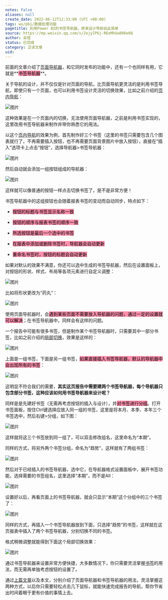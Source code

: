 ```yaml
---
notes: False
aliases: null
create_date: 2022-06-12T12:33:00 (UTC +08:00)
tags: wx/pbi/数据处理功能
pagetitle: 利用Power BI的书签导航器，原来设计导航如此简单
source: https://mp.weixin.qq.com/s/2ejylP6j-REoMhUw806e0Q
author: 采悟
status: 已完成
category: 泛读文章
uid: 
---
```


前面的文章介绍了[页面导航器](http://mp.weixin.qq.com/s?__biz=MzA4MzQwMjY4MA==&mid=2484080516&idx=1&sn=0290f2762815188f0b96e03f3f25fe7b&chksm=8e13a553b9642c45ecf32e51e95720e7f82a4ec9691bc00b6aaee95f12fd30e312557f5ce381&scene=21#wechat_redirect)，和它同时发布的功能中，还有一个也同样有用，它就是**<mark style="background: #FF5582A6;">书签导航器</mark>**。

关于导航的设计，并不仅仅是针对页面的导航，比页面导航更灵活的是利用书签导航，即使只有一个页面，也可以利用书签设计灵活的切换效果，比如之前介绍的[页内导航](http://mp.weixin.qq.com/s?__biz=MzA4MzQwMjY4MA==&mid=2484080023&idx=1&sn=001ead7e1723917c204db70d6f198425&chksm=8e13a740b9642e5620efbd3bfecfc47c3b33062715dc6d5e48f033010fb815a07ee090c8fb52&scene=21#wechat_redirect)：

![图片](https://mmbiz.qpic.cn/mmbiz_gif/aHEbZtANQJO1AEySOiakLF2kY7eb1kUw2dk7iagThG1NwU65N3uiaCvqlzwXoCJ6oSWlibPOuuabqJ2X49O9TDeIPQ/640?wx_fmt=gif&wxfrom=5&wx_lazy=1)

这种效果是在一个页面内的切换，无法使用页面导航器，之前是利用书签实现的，这里改用书签导航器来制作并带你熟悉它的用法。

以这个[页内导航](http://mp.weixin.qq.com/s?__biz=MzA4MzQwMjY4MA==&mid=2484080023&idx=1&sn=001ead7e1723917c204db70d6f198425&chksm=8e13a740b9642e5620efbd3bfecfc47c3b33062715dc6d5e48f033010fb815a07ee090c8fb52&scene=21#wechat_redirect)的效果为例，首先制作好三个书签（这里的书签只需要包含几个图表就行了，不再需要插入按钮，也不再需要页面背景图片中放入按钮），直接在“插入”选项卡上点击“按钮”，选择导航器>书签导航器：

![图片](https://mmbiz.qpic.cn/mmbiz_png/aHEbZtANQJNRcrakssTXuLhicuxOb5m24EGsVl3OCAem7lFTLKIQv8xnRdeTiaPJYTb1qoA4ZzFLp6SIXyolWP4A/640?wx_fmt=png&wxfrom=5&wx_lazy=1&wx_co=1)

然后自动就会添加一组按钮组成的导航器：

![图片](https://mmbiz.qpic.cn/mmbiz_png/aHEbZtANQJNRcrakssTXuLhicuxOb5m24zx0zqmEMNaItmnxqwmdolXoWayP8k1jPybBuuwvbSlMXrWrXtVDhAw/640?wx_fmt=png&wxfrom=5&wx_lazy=1&wx_co=1)

这样就可以像普通的按钮一样点击切换书签了，是不是非常方便！

书签导航器中的这组按钮也会随着报表书签的变动而自动同步，特点如下：

-   <mark style="background: #FF5582A6;">按钮的标题与书签显示名称一致</mark>
    
-   <mark style="background: #FF5582A6;">按钮的顺序与报表书签的顺序一致</mark>
    
-   <mark style="background: #FF5582A6;">所选按钮是最后一个选中的书签</mark>
    
-   <mark style="background: #FF5582A6;">在报表中添加或删除书签时，导航器会自动更新</mark>
    
-   <mark style="background: #FF5582A6;">重命名书签时，按钮的标题会自动更新</mark>
    

如果对默认的效果不满意，你还可以选中生成的书签导航器，然后在设置面板上，对按钮的形状、样式、布局等各项元素进行自定义调整：

![图片](https://mmbiz.qpic.cn/mmbiz_png/aHEbZtANQJNRcrakssTXuLhicuxOb5m240Nemh83xBVcUc5e6WuRTTUPkhvYHY12wpvMlzC25RRGnaC3SbumxGQ/640?wx_fmt=png&wxfrom=5&wx_lazy=1&wx_co=1)

比如将形状更改为“药丸”：  

![图片](https://mmbiz.qpic.cn/mmbiz_png/aHEbZtANQJNRcrakssTXuLhicuxOb5m24QUqEc2GUZcFgK6WfSujYBicG5ZU7MPZMY3DaG6vQ0pCaDiaG9ocRUoUA/640?wx_fmt=png&wxfrom=5&wx_lazy=1&wx_co=1)

使用页面导航器时，会<mark style="background: #FF5582A6;">遇到某些页面不需要放入导航器的问题，通过一定的设置就可以解决</mark>；在书签导航器中，同样会有这样的问题。

一个报告中可能有很多书签，但是制作某个书签导航器时，只需要其中一部分书签，比如之前介绍的[局部切换](http://mp.weixin.qq.com/s?__biz=MzA4MzQwMjY4MA==&mid=2484080041&idx=1&sn=1e9699099902ed7dded7c60f65661585&chksm=8e13a77eb9642e68c3922d958fe66c52f3ba0f1a35954fbef7309c0ee4b33801ca7eb53ab54c&scene=21#wechat_redirect)，效果是这样的：

![图片](https://mmbiz.qpic.cn/mmbiz_gif/aHEbZtANQJMOw9BKOEkR7xE1eRLoPOibBMtHJnOTsht13vTIHVHRXj4Kg26QDqwoibGwpbTl3CNIRtJPy8Yx6XhQ/640?wx_fmt=gif&wxfrom=5&wx_lazy=1)

上面是一组书签，下面是另一组书签，<mark style="background: #FF5582A6;">如果直接插入书签导航器，默认的导航器中会出现所有的书签</mark>：

![图片](https://mmbiz.qpic.cn/mmbiz_png/aHEbZtANQJNRcrakssTXuLhicuxOb5m24chibNCOz72N5uczghXUuxzcGdLicjMmwHGticibBrhky0ttjet19XOo0Hg/640?wx_fmt=png&wxfrom=5&wx_lazy=1&wx_co=1)

这明显不符合我们的需要，**其实这页报告中需要建两个书签导航器，每个导航器只包含部分书签，这种应该如何用书签导航器来设计呢？**

同样是是先建好书签（无需再考虑按钮的插入与设计），并<mark style="background: #FF5582A6;">对书签进行分组</mark>。打开书签面板，按住Ctrl键选择应放入同一组的书签，这里是将本月、本季、本年三个书签选中，然后右键>分组，如下图：

![图片](https://mmbiz.qpic.cn/mmbiz_png/aHEbZtANQJNRcrakssTXuLhicuxOb5m24LYA4mwtmAdXItsjeIFVcuu1sVV6z0Ok6RUh7YPdUWic3ppG4iakI9TDQ/640?wx_fmt=png&wxfrom=5&wx_lazy=1&wx_co=1)

这样就将这三个书签放到同一组了，可以双击修改组名，这里命名为“本期”。

同样的方式，将另外两个书签分组，命名为“趋势”，这样就有了两组书签：

![图片](https://mmbiz.qpic.cn/mmbiz_png/aHEbZtANQJNRcrakssTXuLhicuxOb5m24T9TYUjDjVjQXo4ovYqDmU3Dpic9eQlWrP6M3n5Pps1ibe5S2m2F0upOQ/640?wx_fmt=png&wxfrom=5&wx_lazy=1&wx_co=1)

然后对于已经插入的书签导航器，选中它，在导航器格式设置面板中，展开书签功能，选择需要的书签组名，这里选择“本期”，而不是All：

![图片](https://mmbiz.qpic.cn/mmbiz_png/aHEbZtANQJNRcrakssTXuLhicuxOb5m24IicwjT7vdbZ6hlFJEK83tDychcSHcXuOicgWiaHCUjR7c101EO82xZQlg/640?wx_fmt=png&wxfrom=5&wx_lazy=1&wx_co=1)

设置好以后，再看页面上的书签导航器，就会只显示“本期”这个分组中的三个书签了：

![图片](https://mmbiz.qpic.cn/mmbiz_png/aHEbZtANQJNRcrakssTXuLhicuxOb5m24rgycL2Xhc4F4pJHZ7S4yzbkAiaeFTwPRrSVOIiatqCs89fqFBWAyc7eA/640?wx_fmt=png&wxfrom=5&wx_lazy=1&wx_co=1)

同样的方式，再插入一个书签导航器放到下面，只选择“趋势”的书签，这样就在这页报表中插入了两个书签导航器，分别切换不同的书签。

格式稍微调整就能得到下面这个局部切换效果：

![图片](https://mmbiz.qpic.cn/mmbiz_gif/aHEbZtANQJNRcrakssTXuLhicuxOb5m24j32TIzyDRHano0gNlB4ZZq23ic0FTlqdHJ2RXFHemrxuhbiawnmmMUMQ/640?wx_fmt=gif&wxfrom=5&wx_lazy=1)

通过书签导航器来设置非常方便快捷，大多数情况下，你只需要灵活掌握[书签](http://mp.weixin.qq.com/s?__biz=MzA4MzQwMjY4MA==&mid=2484068219&idx=1&sn=b74e0d16ac61413a90fb5f7837dea112&chksm=8e0c75acb97bfcba745fe9ba7eb4ca2aa83d0af34a17668284170b97c68b2d3dc909dc9eb936&scene=21#wechat_redirect)的用法，而无需再单独考虑按钮的设置了。

通过[上篇文章](http://mp.weixin.qq.com/s?__biz=MzA4MzQwMjY4MA==&mid=2484080516&idx=1&sn=0290f2762815188f0b96e03f3f25fe7b&chksm=8e13a553b9642c45ecf32e51e95720e7f82a4ec9691bc00b6aaee95f12fd30e312557f5ce381&scene=21#wechat_redirect)以及本文，分别介绍了页面导航器和书签导航器的用法，灵活掌握这两种方式，以后你只需要轻松点击几下鼠标，就能快速完成报告的导航，帮你节省出时间着眼于更有价值的事情上去。

